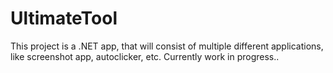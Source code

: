 # UltimateTool

This project is a .NET app, that will consist of multiple different applications, like screenshot app, autoclicker, etc. Currently work in progress..
